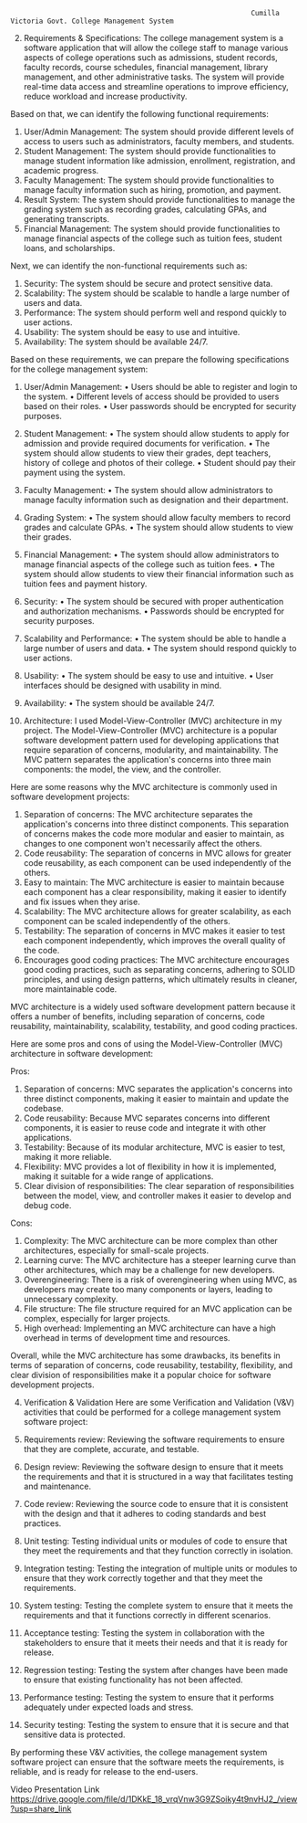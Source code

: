                                                                Cumilla Victoria Govt. College Management System

2. Requirements & Specifications:
The college management system is a software application that will allow the college staff to manage various aspects of college operations such as admissions, student records, faculty records, course schedules, financial management, library management, and other administrative tasks. The system will provide real-time data access and streamline operations to improve efficiency, reduce workload and increase productivity.

Based on that, we can identify the following functional requirements:

1.	User/Admin Management: The system should provide different levels of access to users such as administrators, faculty members, and students.
2.	Student Management: The system should provide functionalities to manage student information like admission, enrollment, registration, and academic progress.
3.	Faculty Management: The system should provide functionalities to manage faculty information such as hiring, promotion, and payment.
4.	Result System: The system should provide functionalities to manage the grading system such as recording grades, calculating GPAs, and generating transcripts.
5.	Financial Management: The system should provide functionalities to manage financial aspects of the college such as tuition fees, student loans, and scholarships.

Next, we can identify the non-functional requirements such as:

1.	Security: The system should be secure and protect sensitive data.
2.	Scalability: The system should be scalable to handle a large number of users and data.
3.	Performance: The system should perform well and respond quickly to user actions.
4.	Usability: The system should be easy to use and intuitive.
5.	Availability: The system should be available 24/7.

Based on these requirements, we can prepare the following specifications for the college management system:

1.	User/Admin Management:
•	Users should be able to register and login to the system.
•	Different levels of access should be provided to users based on their roles.
•	User passwords should be encrypted for security purposes.
2.	Student Management:
•	The system should allow students to apply for admission and provide required documents for verification.
•	The system should allow students to view their grades, dept teachers, history of college and photos of their college.
•	Student should pay their payment using the system.
3.	Faculty Management:
•	The system should allow administrators to manage faculty information such as designation and their department.
4.	Grading System:
•	The system should allow faculty members to record grades and calculate GPAs.
•	The system should allow students to view their grades.
5.	Financial Management:
•	The system should allow administrators to manage financial aspects of the college such as tuition fees.
•	The system should allow students to view their financial information such as tuition fees and payment history.
6.	Security:
•	The system should be secured with proper authentication and authorization mechanisms.
•	Passwords should be encrypted for security purposes.
7.	Scalability and Performance:
•	The system should be able to handle a large number of users and data.
•	The system should respond quickly to user actions.
8.	Usability:
•	The system should be easy to use and intuitive.
•	User interfaces should be designed with usability in mind.
9.	Availability:
•	The system should be available 24/7.

3.	Architecture:
I used Model-View-Controller (MVC) architecture in my project. 
The Model-View-Controller (MVC) architecture is a popular software development pattern used for developing applications that require separation of concerns, modularity, and maintainability. The MVC pattern separates the application's concerns into three main components: the model, the view, and the controller.

Here are some reasons why the MVC architecture is commonly used in software development projects:

1.	Separation of concerns: The MVC architecture separates the application's concerns into three distinct components. This separation of concerns makes the code more modular and easier to maintain, as changes to one component won't necessarily affect the others.
2.	Code reusability: The separation of concerns in MVC allows for greater code reusability, as each component can be used independently of the others.
3.	Easy to maintain: The MVC architecture is easier to maintain because each component has a clear responsibility, making it easier to identify and fix issues when they arise.
4.	Scalability: The MVC architecture allows for greater scalability, as each component can be scaled independently of the others.
5.	Testability: The separation of concerns in MVC makes it easier to test each component independently, which improves the overall quality of the code.
6.	Encourages good coding practices: The MVC architecture encourages good coding practices, such as separating concerns, adhering to SOLID principles, and using design patterns, which ultimately results in cleaner, more maintainable code.

MVC architecture is a widely used software development pattern because it offers a number of benefits, including separation of concerns, code reusability, maintainability, scalability, testability, and good coding practices.

Here are some pros and cons of using the Model-View-Controller (MVC) architecture in software development:

Pros:
1.	Separation of concerns: MVC separates the application's concerns into three distinct components, making it easier to maintain and update the codebase.
2.	Code reusability: Because MVC separates concerns into different components, it is easier to reuse code and integrate it with other applications.
3.	Testability: Because of its modular architecture, MVC is easier to test, making it more reliable.
4.	Flexibility: MVC provides a lot of flexibility in how it is implemented, making it suitable for a wide range of applications.
5.	Clear division of responsibilities: The clear separation of responsibilities between the model, view, and controller makes it easier to develop and debug code.

Cons:
1.	Complexity: The MVC architecture can be more complex than other architectures, especially for small-scale projects.
2.	Learning curve: The MVC architecture has a steeper learning curve than other architectures, which may be a challenge for new developers.
3.	Overengineering: There is a risk of overengineering when using MVC, as developers may create too many components or layers, leading to unnecessary complexity.
4.	File structure: The file structure required for an MVC application can be complex, especially for larger projects.
5.	High overhead: Implementing an MVC architecture can have a high overhead in terms of development time and resources.

Overall, while the MVC architecture has some drawbacks, its benefits in terms of separation of concerns, code reusability, testability, flexibility, and clear division of responsibilities make it a popular choice for software development projects.

4. Verification & Validation 
Here are some Verification and Validation (V&V) activities that could be performed for a college management system software project:
1.	Requirements review: Reviewing the software requirements to ensure that they are complete, accurate, and testable.

2.	Design review: Reviewing the software design to ensure that it meets the requirements and that it is structured in a way that facilitates testing and maintenance.
3.	Code review: Reviewing the source code to ensure that it is consistent with the design and that it adheres to coding standards and best practices.
4.	Unit testing: Testing individual units or modules of code to ensure that they meet the requirements and that they function correctly in isolation.
5.	Integration testing: Testing the integration of multiple units or modules to ensure that they work correctly together and that they meet the requirements.
6.	System testing: Testing the complete system to ensure that it meets the requirements and that it functions correctly in different scenarios.
7.	Acceptance testing: Testing the system in collaboration with the stakeholders to ensure that it meets their needs and that it is ready for release.
8.	Regression testing: Testing the system after changes have been made to ensure that existing functionality has not been affected.
9.	Performance testing: Testing the system to ensure that it performs adequately under expected loads and stress.
10.	Security testing: Testing the system to ensure that it is secure and that sensitive data is protected.

By performing these V&V activities, the college management system software project can ensure that the software meets the requirements, is reliable, and is ready for release to the end-users.

Video Presentation Link 
https://drive.google.com/file/d/1DKkE_18_vrqVnw3G9ZSoiky4t9nvHJ2_/view?usp=share_link

